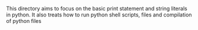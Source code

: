 This directory aims to focus on the basic print statement and string literals in python.
It also treats how to run python shell scripts, files and compilation of python files

